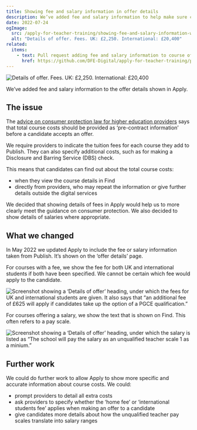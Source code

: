 ```yaml
---
title: Showing fee and salary information in offer details
description: We’ve added fee and salary information to help make sure candidates see it before making decisions about offers.
date: 2022-07-24
ogImage:
  src: /apply-for-teacher-training/showing-fee-and-salary-information-within-offer-details/offer-details.png
  alt: "Details of offer. Fees. UK: £2,250. International: £20,400"
related:
  items:
    - text: Pull request adding fee and salary information to course offer pages
      href: https://github.com/DFE-Digital/apply-for-teacher-training/pull/6879
---
```


![Details of offer. Fees. UK: £2,250. International: £20,400](/apply-for-teacher-training/showing-fee-and-salary-information-within-offer-details/offer-details.png)

We’ve added fee and salary information to the offer details shown in Apply.

## The issue

The [advice on consumer protection law for higher education providers](https://www.gov.uk/government/publications/higher-education-consumer-law-advice-for-providers) says that total course costs should be provided as ‘pre-contract information’ before a candidate accepts an offer.

We require providers to indicate the tuition fees for each course they add to Publish. They can also specify additional costs, such as for making a Disclosure and Barring Service (DBS) check.

This means that candidates can find out about the total course costs:

- when they view the course details in Find
- directly from providers, who may repeat the information or give further details outside the digital services

We decided that showing details of fees in Apply would help us to more clearly meet the guidance on consumer protection. We also decided to show details of salaries where appropriate.

## What we changed

In May 2022 we updated Apply to include the fee or salary information taken from Publish. It’s shown on the ‘offer details’ page.

For courses with a fee, we show the fee for both UK and international students if both have been specified. We cannot be certain which fee would apply to the candidate.

![Screenshot showing a ‘Details of offer’ heading, under which the fees for UK and international students are given. It also says that “an additional fee of £625 will apply if candidates take up the option of a PGCE qualification.”](details-of-offer-with-fee.png)

For courses offering a salary, we show the text that is shown on Find. This often refers to a pay scale.

![Screenshot showing a ‘Details of offer’ heading, under which the salary is listed as “The school will pay the salary as an unqualified teacher scale 1 as a minium.”](details-of-offer-with-salary.png)

## Further work

We could do further work to allow Apply to show more specific and accurate information about course costs. We could:

* prompt providers to detail all extra costs
* ask providers to specify whether the ‘home fee’ or ‘international students fee’ applies when making an offer to a candidate
* give candidates more details about how the unqualified teacher pay scales translate into salary ranges
